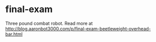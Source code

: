 final-exam
==========

Three pound combat robot. Read more at http://blog.aaronbot3000.com/p/final-exam-beetleweight-overhead-bar.html
